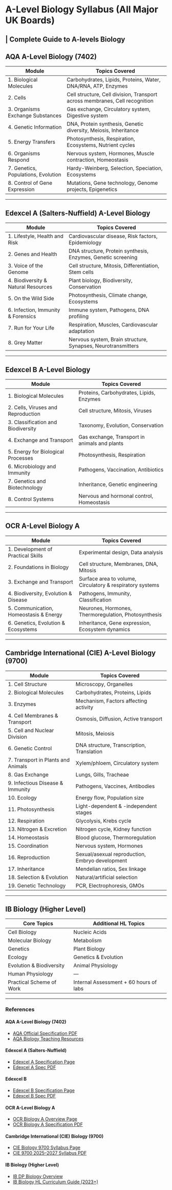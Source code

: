 # A-Level Biology Syllabus (All Major UK Boards) 
| Complete Guide to A-levels Biology
---
## AQA A-Level Biology (7402)

| Module | Topics Covered |
|--------|----------------|
| 1. Biological Molecules | Carbohydrates, Lipids, Proteins, Water, DNA/RNA, ATP, Enzymes |
| 2. Cells | Cell structure, Cell division, Transport across membranes, Cell recognition |
| 3. Organisms Exchange Substances | Gas exchange, Circulatory system, Digestive system |
| 4. Genetic Information | DNA, Protein synthesis, Genetic diversity, Meiosis, Inheritance |
| 5. Energy Transfers | Photosynthesis, Respiration, Ecosystems, Nutrient cycles |
| 6. Organisms Respond | Nervous system, Hormones, Muscle contraction, Homeostasis |
| 7. Genetics, Populations, Evolution | Hardy-Weinberg, Selection, Speciation, Ecosystems |
| 8. Control of Gene Expression | Mutations, Gene technology, Genome projects, Epigenetics |

---

## Edexcel A (Salters-Nuffield) A-Level Biology

| Module | Topics Covered |
|--------|----------------|
| 1. Lifestyle, Health and Risk | Cardiovascular disease, Risk factors, Epidemiology |
| 2. Genes and Health | DNA structure, Protein synthesis, Enzymes, Genetic screening |
| 3. Voice of the Genome | Cell structure, Mitosis, Differentiation, Stem cells |
| 4. Biodiversity & Natural Resources | Plant biology, Biodiversity, Conservation |
| 5. On the Wild Side | Photosynthesis, Climate change, Ecosystems |
| 6. Infection, Immunity & Forensics | Immune system, Pathogens, DNA profiling |
| 7. Run for Your Life | Respiration, Muscles, Cardiovascular adaptation |
| 8. Grey Matter | Nervous system, Brain structure, Synapses, Neurotransmitters |

---

## Edexcel B A-Level Biology

| Module | Topics Covered |
|--------|----------------|
| 1. Biological Molecules | Proteins, Carbohydrates, Lipids, Enzymes |
| 2. Cells, Viruses and Reproduction | Cell structure, Mitosis, Viruses |
| 3. Classification and Biodiversity | Taxonomy, Evolution, Conservation |
| 4. Exchange and Transport | Gas exchange, Transport in animals and plants |
| 5. Energy for Biological Processes | Photosynthesis, Respiration |
| 6. Microbiology and Immunity | Pathogens, Vaccination, Antibiotics |
| 7. Genetics and Biotechnology | Inheritance, Genetic engineering |
| 8. Control Systems | Nervous and hormonal control, Homeostasis |

---

## OCR A-Level Biology A

| Module | Topics Covered |
|--------|----------------|
| 1. Development of Practical Skills | Experimental design, Data analysis |
| 2. Foundations in Biology | Cell structure, Membranes, DNA, Mitosis |
| 3. Exchange and Transport | Surface area to volume, Circulatory & respiratory systems |
| 4. Biodiversity, Evolution & Disease | Pathogens, Immunity, Classification |
| 5. Communication, Homeostasis & Energy | Neurones, Hormones, Thermoregulation, Photosynthesis |
| 6. Genetics, Evolution & Ecosystems | Inheritance, Gene expression, Ecosystem dynamics |

---

## Cambridge International (CIE) A-Level Biology (9700)

| Module | Topics Covered |
|--------|----------------|
| 1. Cell Structure | Microscopy, Organelles |
| 2. Biological Molecules | Carbohydrates, Proteins, Lipids |
| 3. Enzymes | Mechanism, Factors affecting activity |
| 4. Cell Membranes & Transport | Osmosis, Diffusion, Active transport |
| 5. Cell and Nuclear Division | Mitosis, Meiosis |
| 6. Genetic Control | DNA structure, Transcription, Translation |
| 7. Transport in Plants and Animals | Xylem/phloem, Circulatory system |
| 8. Gas Exchange | Lungs, Gills, Tracheae |
| 9. Infectious Disease & Immunity | Pathogens, Vaccines, Antibodies |
| 10. Ecology | Energy flow, Population size |
| 11. Photosynthesis | Light-dependent & -independent stages |
| 12. Respiration | Glycolysis, Krebs cycle |
| 13. Nitrogen & Excretion | Nitrogen cycle, Kidney function |
| 14. Homeostasis | Blood glucose, Thermoregulation |
| 15. Coordination | Nervous system, Hormones |
| 16. Reproduction | Sexual/asexual reproduction, Embryo development |
| 17. Inheritance | Mendelian ratios, Sex linkage |
| 18. Selection & Evolution | Natural/artificial selection |
| 19. Genetic Technology | PCR, Electrophoresis, GMOs |

---

## IB Biology (Higher Level)

| Core Topics | Additional HL Topics |
|-------------|----------------------|
| Cell Biology | Nucleic Acids |
| Molecular Biology | Metabolism |
| Genetics | Plant Biology |
| Ecology | Genetics & Evolution |
| Evolution & Biodiversity | Animal Physiology |
| Human Physiology | — |
| Practical Scheme of Work | Internal Assessment + 60 hours of labs |

---
### References

#### AQA A-Level Biology (7402)
- [AQA Official Specification PDF](https://filestore.aqa.org.uk/resources/biology/specifications/AQA-7401-7402-SP-2015.PDF)
- [AQA Biology Teaching Resources](https://www.aqa.org.uk/subjects/science/as-and-a-level/biology-7401-7402)

#### Edexcel A (Salters-Nuffield)
- [Edexcel A Specification Page](https://qualifications.pearson.com/en/qualifications/edexcel-a-levels/biology-a-2015.html)
- [Edexcel A Spec PDF](https://qualifications.pearson.com/content/dam/pdf/A%20Level/Biology/2015/Specification%20and%20sample%20assessments/9781446914326_GCE2015_AL_Biology_A_Spec_Issue_4.pdf)

#### Edexcel B
- [Edexcel B Specification Page](https://qualifications.pearson.com/en/qualifications/edexcel-a-levels/biology-b-2015.html)
- [Edexcel B Spec PDF](https://qualifications.pearson.com/content/dam/pdf/A%20Level/Biology/2015/Specification%20and%20sample%20assessments/9781446914357_GCE2015_AL_Biology_B_Spec_Issue_4.pdf)

#### OCR A-Level Biology A
- [OCR Biology A Overview Page](https://www.ocr.org.uk/qualifications/as-and-a-level/biology-a-h020-h420-from-2015/)
- [OCR Biology A Specification PDF](https://www.ocr.org.uk/Images/171736-specification-accredited-a-level-gce-biology-a-h420.pdf)

#### Cambridge International (CIE) Biology (9700)
- [CIE Biology 9700 Syllabus Page](https://www.cambridgeinternational.org/programmes-and-qualifications/cambridge-international-as-and-a-level-biology-9700/)
- [CIE 9700 2025–2027 Syllabus PDF](https://www.cambridgeinternational.org/Images/687468-2025-2027-syllabus.pdf)

#### IB Biology (Higher Level)
- [IB DP Biology Overview](https://ibo.org/programmes/diploma-programme/curriculum/sciences/biology/)
- [IB Biology HL Curriculum Guide (2023+)](https://ibo.org/globalassets/publications/recognition/biologyhl2023.pdf)